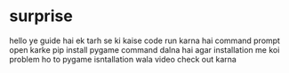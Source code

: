 # surprise
hello ye guide hai ek tarh se ki kaise code run karna hai 
command prompt open karke 
pip install pygame 
command dalna hai 
agar installation me koi problem ho to pygame isntallation wala video check out karna 

